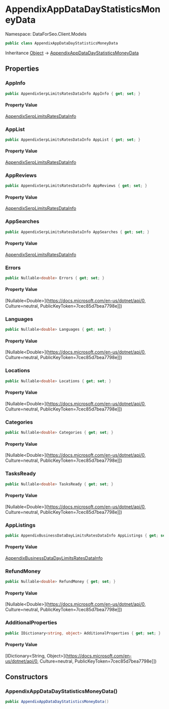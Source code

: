 # AppendixAppDataDayStatisticsMoneyData

Namespace: DataForSeo.Client.Models

```csharp
public class AppendixAppDataDayStatisticsMoneyData
```

Inheritance [Object](https://docs.microsoft.com/en-us/dotnet/api/Object) → [AppendixAppDataDayStatisticsMoneyData](./AppendixAppDataDayStatisticsMoneyData.md)

## Properties

### **AppInfo**

```csharp
public AppendixSerpLimitsRatesDataInfo AppInfo { get; set; }
```

#### Property Value

[AppendixSerpLimitsRatesDataInfo](./AppendixSerpLimitsRatesDataInfo.md)<br>

### **AppList**

```csharp
public AppendixSerpLimitsRatesDataInfo AppList { get; set; }
```

#### Property Value

[AppendixSerpLimitsRatesDataInfo](./AppendixSerpLimitsRatesDataInfo.md)<br>

### **AppReviews**

```csharp
public AppendixSerpLimitsRatesDataInfo AppReviews { get; set; }
```

#### Property Value

[AppendixSerpLimitsRatesDataInfo](./AppendixSerpLimitsRatesDataInfo.md)<br>

### **AppSearches**

```csharp
public AppendixSerpLimitsRatesDataInfo AppSearches { get; set; }
```

#### Property Value

[AppendixSerpLimitsRatesDataInfo](./AppendixSerpLimitsRatesDataInfo.md)<br>

### **Errors**

```csharp
public Nullable<double> Errors { get; set; }
```

#### Property Value

[Nullable&lt;Double&gt;](https://docs.microsoft.com/en-us/dotnet/api/0, Culture=neutral, PublicKeyToken=7cec85d7bea7798e]])<br>

### **Languages**

```csharp
public Nullable<double> Languages { get; set; }
```

#### Property Value

[Nullable&lt;Double&gt;](https://docs.microsoft.com/en-us/dotnet/api/0, Culture=neutral, PublicKeyToken=7cec85d7bea7798e]])<br>

### **Locations**

```csharp
public Nullable<double> Locations { get; set; }
```

#### Property Value

[Nullable&lt;Double&gt;](https://docs.microsoft.com/en-us/dotnet/api/0, Culture=neutral, PublicKeyToken=7cec85d7bea7798e]])<br>

### **Categories**

```csharp
public Nullable<double> Categories { get; set; }
```

#### Property Value

[Nullable&lt;Double&gt;](https://docs.microsoft.com/en-us/dotnet/api/0, Culture=neutral, PublicKeyToken=7cec85d7bea7798e]])<br>

### **TasksReady**

```csharp
public Nullable<double> TasksReady { get; set; }
```

#### Property Value

[Nullable&lt;Double&gt;](https://docs.microsoft.com/en-us/dotnet/api/0, Culture=neutral, PublicKeyToken=7cec85d7bea7798e]])<br>

### **AppListings**

```csharp
public AppendixBusinessDataDayLimitsRatesDataInfo AppListings { get; set; }
```

#### Property Value

[AppendixBusinessDataDayLimitsRatesDataInfo](./AppendixBusinessDataDayLimitsRatesDataInfo.md)<br>

### **RefundMoney**

```csharp
public Nullable<double> RefundMoney { get; set; }
```

#### Property Value

[Nullable&lt;Double&gt;](https://docs.microsoft.com/en-us/dotnet/api/0, Culture=neutral, PublicKeyToken=7cec85d7bea7798e]])<br>

### **AdditionalProperties**

```csharp
public IDictionary<string, object> AdditionalProperties { get; set; }
```

#### Property Value

[IDictionary&lt;String, Object&gt;](https://docs.microsoft.com/en-us/dotnet/api/0, Culture=neutral, PublicKeyToken=7cec85d7bea7798e]])<br>

## Constructors

### **AppendixAppDataDayStatisticsMoneyData()**

```csharp
public AppendixAppDataDayStatisticsMoneyData()
```
